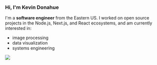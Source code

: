 ### Hi, I'm Kevin Donahue

I'm a **software engineer** from the Eastern US. I worked on open source projects in the Node.js, Next.js, and React ecosystems, and am currently interested in:

- image processing
- data visualization
- systems engineering

<img src="https://github-readme-stats.vercel.app/api?username=nonnontrivial" />
